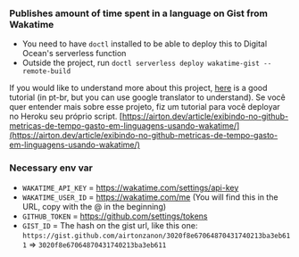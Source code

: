 ### Publishes amount of time spent in a language on Gist from Wakatime

* You need to have `doctl` installed to be able to deploy this to Digital Ocean's serverless function
* Outside the project, run `doctl serverless deploy wakatime-gist --remote-build`

If you would like to understand more about this project, [here](https://airton.dev/article/exibindo-no-github-metricas-de-tempo-gasto-em-linguagens-usando-wakatime/) is a good tutorial (in pt-br, but you can use google translator to understand).
Se você quer entender mais sobre esse projeto, fiz um tutorial para você deployar no Heroku seu próprio script.
[https://airton.dev/article/exibindo-no-github-metricas-de-tempo-gasto-em-linguagens-usando-wakatime/](https://airton.dev/article/exibindo-no-github-metricas-de-tempo-gasto-em-linguagens-usando-wakatime/)


### Necessary env var

* `WAKATIME_API_KEY` = https://wakatime.com/settings/api-key
* `WAKATIME_USER_ID` = https://wakatime.com/me (You will find this in the URL, copy with the @ in the beginning) 
* `GITHUB_TOKEN` = https://github.com/settings/tokens
* `GIST_ID` = The hash on the gist url, like this one: `https://gist.github.com/airtonzanon/3020f8e67064870431740213ba3eb611` => `3020f8e67064870431740213ba3eb611`
